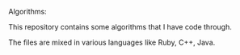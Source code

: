 Algorithms:

This repository contains some algorithms that I have code through.

The files are mixed in various languages like Ruby, C++, Java.
